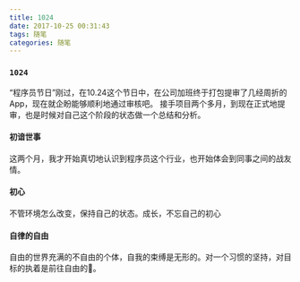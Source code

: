 ```yaml
---
title: 1024
date: 2017-10-25 00:31:43
tags: 随笔
categories: 随笔
---
```


### `1024`
“程序员节日”刚过，在10.24这个节日中，在公司加班终于打包提审了几经周折的App，现在就企盼能够顺利地通过审核吧。
接手项目两个多月，到现在正式地提审，也是时候对自己这个阶段的状态做一个总结和分析。

#### 初谙世事
这两个月，我才开始真切地认识到程序员这个行业，也开始体会到同事之间的战友情。

#### 初心
不管环境怎么改变，保持自己的状态。成长，不忘自己的初心

#### 自律的自由
自由的世界充满的不自由的个体，自我的束缚是无形的。对一个习惯的坚持，对目标的执着是前往自由的🔑。

